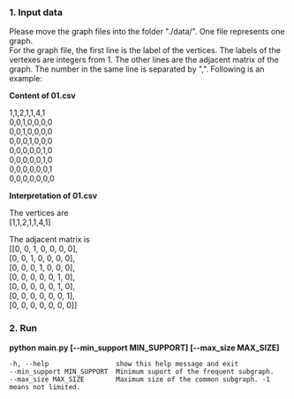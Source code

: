 ### 1. Input data

Please move the graph files into the folder "./data/". One file represents one graph. </br>
For the graph file, the first line is the label of the vertices. The labels of the vertexes are integers from 1. The other lines are the adjacent matrix of the graph. The number in the same line is separated by ",". Following is an example:</br>

<strong>Content of 01.csv</strong></br>

1,1,2,1,1,4,1</br>
0,0,1,0,0,0,0</br>
0,0,1,0,0,0,0</br>
0,0,0,1,0,0,0</br>
0,0,0,0,0,1,0</br>
0,0,0,0,0,1,0</br>
0,0,0,0,0,0,1</br>
0,0,0,0,0,0,0</br>

<strong>Interpretation of 01.csv</strong></br>

The vertices are </br>
[1,1,2,1,1,4,1]</br>

The adjacent matrix is</br>
[[0, 0, 1, 0, 0, 0, 0],</br>
 [0, 0, 1, 0, 0, 0, 0],</br>
 [0, 0, 0, 1, 0, 0, 0],</br>
 [0, 0, 0, 0, 0, 1, 0],</br>
 [0, 0, 0, 0, 0, 1, 0],</br>
 [0, 0, 0, 0, 0, 0, 1],</br>
 [0, 0, 0, 0, 0, 0, 0]]</br>


### 2. Run

<strong>python main.py [--min_support MIN_SUPPORT] [--max_size MAX_SIZE]</strong>
```
-h, --help                 show this help message and exit
--min_support MIN_SUPPORT  Minimum suport of the frequent subgraph.                 
--max_size MAX_SIZE        Maximum size of the common subgraph. -1 means not limited.
```
